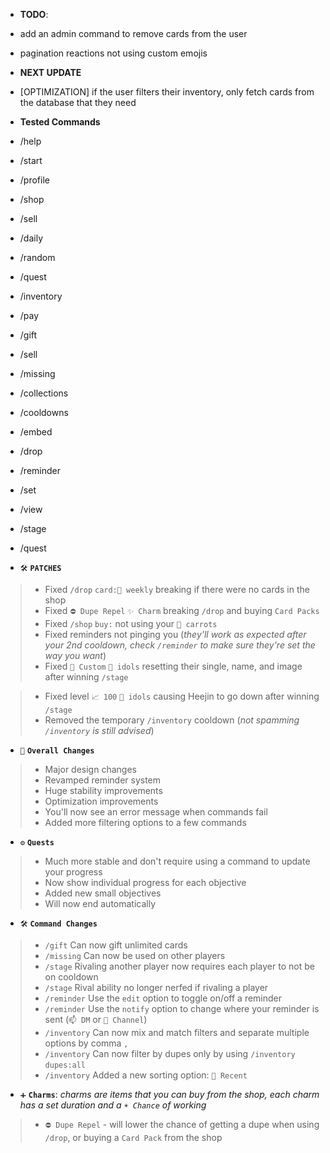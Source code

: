 - **TODO**:
 - add an admin command to remove cards from the user
 - pagination reactions not using custom emojis

- **NEXT UPDATE**
 - [OPTIMIZATION] if the user filters their inventory, only fetch cards from the database that they need

- **Tested Commands**
 - /help
 - /start
 - /profile
 - /shop
 - /sell
 - /daily
 - /random
 - /quest
 - /inventory
 - /pay
 - /gift
 - /sell
 - /missing
 - /collections
 - /cooldowns
 - /embed
 - /drop
 - /reminder
 - /set
 - /view
 - /stage
 - /quest

<!-- PATCHES -->
- `🛠️` **`PATCHES`**
> - Fixed `/drop` `card:📅 weekly` breaking if there were no cards in the shop
> - Fixed `⛔ Dupe Repel` `✨ Charm` breaking `/drop` and buying `Card Packs`
> - Fixed `/shop` `buy:` not using your `🥕 carrots`
> - Fixed reminders not pinging you (*they'll work as expected after your 2nd cooldown, check `/reminder` to make sure they're set the way you want*)
> - Fixed `📝 Custom` `🏃 idols` resetting their single, name, and image after winning `/stage`

> - Fixed level `📈 100` `🏃 idols` causing Heejin to go down after winning `/stage`
> - Removed the temporary `/inventory` cooldown (*not spamming `/inventory` is still advised*)

<!-- Changelog -->
- `📰` **`Overall Changes`**
> - Major design changes
> - Revamped reminder system
> - Huge stability improvements
> - Optimization improvements
> - You'll now see an error message when commands fail
> - Added more filtering options to a few commands

- `⚙️` **`Quests`**
> - Much more stable and don't require using a command to update your progress
> - Now show individual progress for each objective
> - Added new small objectives
> - Will now end automatically

- `🛠️` **`Command Changes`**
> - `/gift` Can now gift unlimited cards
> - `/missing` Can now be used on other players
> - `/stage` Rivaling another player now requires each player to not be on cooldown
> - `/stage` Rival ability no longer nerfed if rivaling a player
> - `/reminder` Use the `edit` option to toggle on/off a reminder
> - `/reminder` Use the `notify` option to change where your reminder is sent (`📫 DM` or `💬 Channel`)
> - `/inventory` Can now mix and match filters and separate multiple options by comma `,`
> - `/inventory` Can now filter by dupes only by using `/inventory` `dupes:all`
> - `/inventory` Added a new sorting option: `📅 Recent`

- `➕` **`Charms`**: *charms are items that you can buy from the shop, each charm has a set duration and a `☀️ Chance` of working*
> - `⛔ Dupe Repel` - will lower the chance of getting a dupe when using `/drop`, or buying a `Card Pack` from the shop